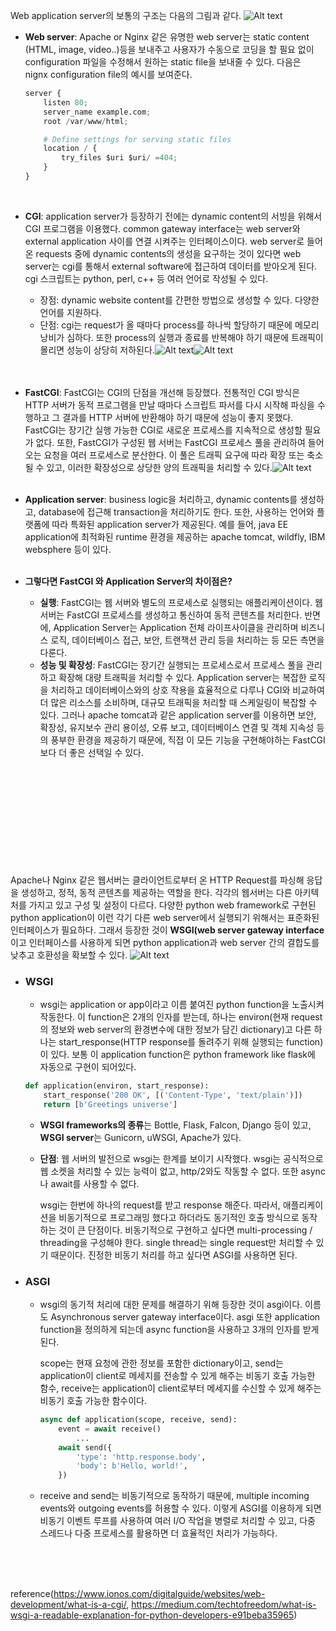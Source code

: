 Web application server의 보통의 구조는 다음의 그림과 같다. ![Alt text](web_application_architecture.png)

- **Web server**: Apache or Nginx 같은 유명한 web server는 static content (HTML, image, video..)등을 보내주고 사용자가 수동으로 코딩을 할 필요 없이 configuration 파일을 수정해서 원하는 static file을 보내줄 수 있다. 다음은 nignx configuration file의 예시를 보여준다.
    
    ```python
    server {
        listen 80;
        server_name example.com;
        root /var/www/html;
    
        # Define settings for serving static files
        location / {
            try_files $uri $uri/ =404;
        }
    }
    ```
    <br />

- **CGI**: application server가 등장하기 전에는 dynamic content의 서빙을 위해서 CGI 프로그램을 이용했다. common gateway interface는 web server와 external application 사이를 연결 시켜주는 인터페이스이다. web server로 들어온 requests 중에 dynamic contents의 생성을 요구하는 것이 있다면 web server는 cgi를 통해서 external software에 접근하여 데이터를 받아오게 된다. cgi 스크립트는 python, perl, c++ 등 여러 언어로 작성될 수 있다.
    - 장점: dynamic website content를 간편한 방법으로 생성할 수 있다. 다양한 언어를 지원하다.
    - 단점: cgi는 request가 올 때마다 process를 하나씩 할당하기 때문에 메모리 낭비가 심하다. 또한 process의 실행과 종료를 반복해야 하기 때문에 트래픽이 몰리면 성능이 상당히 저하된다.![Alt text](CGI.png)![Alt text](CGI2.jpg)

    <br />
    <br />   
- **FastCGI**: FastCGI는 CGI의 단점을 개선해 등장했다. 전통적인 CGI 방식은 HTTP 서버가 동적 프로그램을 만날 때마다 스크립트 파서를 다시 시작해 파싱을 수행하고 그 결과를 HTTP 서버에 반환해야 하기 때문에 성능이 좋지 못했다. FastCGI는 장기간 실행 가능한 CGI로 새로운 프로세스를 지속적으로 생성할 필요가 없다. 또한, FastCGI가 구성된 웹 서버는 FastCGI 프로세스 풀을 관리하여 들어오는 요청을 여러 프로세스로 분산한다. 이 풀은 트래픽 요구에 따라 확장 또는 축소될 수 있고, 이러한 확장성으로 상당한 양의 트래픽을 처리할 수 있다.![Alt text](FastCGI.png)
    <br />
    <br />   
- **Application server**: business logic을 처리하고, dynamic contents를 생성하고, database에 접근해 transaction을 처리하기도 한다. 또한, 사용하는 언어와 플랫폼에 따라 특화된 application server가 제공된다. 예를 들어, java EE application에 최적화된 runtime 환경을 제공하는 apache tomcat, wildfly, IBM websphere 등이 있다.
    <br />
    <br />   
- **그렇다면 FastCGI 와 Application Server의 차이점은?**
    - **실행**: FastCGI는 웹 서버와 별도의 프로세스로 실행되는 애플리케이션이다. 웹 서버는 FastCGI 프로세스를 생성하고 통신하여 동적 콘텐츠를 처리한다. 반면에, Application Server는 Application 전체 라이프사이클을 관리하며 비즈니스 로직, 데이터베이스 접근, 보안, 트랜잭션 관리 등을 처리하는 등 모든 측면을 다룬다.
    - **성능 및 확장성**: FastCGI는 장기간 실행되는 프로세스로서 프로세스 풀을 관리하고 확장해 대량 트래픽을 처리할 수 있다. Application server는 복잡한 로직을 처리하고 데이터베이스와의 상호 작용을 효율적으로 다루나 CGI와 비교하여 더 많은 리소스를 소비하며, 대규모 트래픽을 처리할 때 스케일링이 복잡할 수 있다. 그러나 apache tomcat과 같은 application server를 이용하면 보안, 확장성, 유지보수 관리 용이성, 오류 보고, 데이터베이스 연결 및 객체 지속성 등의 풍부한 환경을 제공하기 때문에, 직접 이 모든 기능을 구현해야하는 FastCGI 보다 더 좋은 선택일 수 있다.
    <br />
    <br />       


    <br />
    <br />   
        <br />
    <br />   
        <br />
    <br />   
        <br />
    <br />   
Apache나 Nginx 같은 웹서버는 클라이언트로부터 온 HTTP Request를 파싱해 응답을 생성하고, 정적, 동적 콘텐츠를 제공하는 역할을 한다. 각각의 웹서버는 다른 아키텍처를 가지고 있고 구성 및 설정이 다르다. 다양한 python web framework로 구현된 python application이 이런 각기 다른 web server에서 실행되기 위해서는 표준화된 인터페이스가 필요하다. 그래서 등장한 것이 **WSGI(web server gateway interface**이고 인터페이스를 사용하게 되면 python application과 web server 간의 결합도를 낮추고 호환성을 확보할 수 있다. ![Alt text](why_need_wsgi.png)

- ### **WSGI**
    - wsgi는 application or app이라고 이름 붙여진 python function을 노출시켜 작동한다. 이 function은 2개의 인자를 받는데, 하나는 environ(현재 request의 정보와 web server의 환경변수에 대한 정보가 담긴 dictionary)고 다른 하나는 start_response(HTTP response를 돌려주기 위해 실행되는 function)이 있다. 보통 이 application function은 python framework like flask에 자동으로 구현이 되어있다.
    
    ```python
    def application(environ, start_response):
        start_response('200 OK', [('Content-Type', 'text/plain')])
        return [b'Greetings universe']
    ```
    
    - **WSGI frameworks의 종류**는 Bottle, Flask, Falcon, Django 등이 있고, **WSGI server**는 Gunicorn, uWSGI, Apache가 있다.
    
    - **단점**: 웹 서버의 발전으로 wsgi는 한계를 보이기 시작했다. wsgi는 공식적으로 웹 소켓을 처리할 수 있는 능력이 없고, http/2와도 작동할 수 없다. 또한 async나 await를 사용할 수 없다.
        
        wsgi는 한번에 하나의 request를 받고 response 해준다. 따라서, 애플리케이션을 비동기적으로 프로그래밍 했다고 하더라도 동기적인 호출 방식으로 동작하는 것이 큰 단점이다. 비동기적으로 구현하고 싶다면 multi-processing / threading을 구성해야 한다. single thread는 single request만 처리할 수 있기 때문이다. 진정한 비동기 처리를 하고 싶다면 ASGI를 사용하면 된다.
        

- ### **ASGI**
    - wsgi의 동기적 처리에 대한 문제를 해결하기 위해 등장한 것이 asgi이다. 이름도 Asynchronous server gateway interface이다. asgi 또한 application function을 정의하게 되는데 async function을 사용하고 3개의 인자를 받게 된다.
        
        scope는 현재 요청에 관한 정보를 포함한 dictionary이고, send는 application이 client로 메세지를 전송할 수 있게 해주는 비동기 호출 가능한 함수, receive는 application이 client로부터 메세지를 수신할 수 있게 해주는 비동기 호출 가능한 함수이다. 
        
        ```python
        async def application(scope, receive, send):
            event = await receive()
        		...
            await send({
                'type': 'http.response.body',
                'body': b'Hello, world!',
            })
        ```
        
    
    - receive and send는 비동기적으로 동작하기 때문에, multiple incoming events와 outgoing events를 허용할 수 있다. 이렇게 ASGI를 이용하게 되면 비동기 이벤트 루프를 사용하여 여러 I/O 작업을 병렬로 처리할 수 있고, 다중 스레드나 다중 프로세스를 활용하면 더 효율적인 처리가 가능하다.
    <br />   
    <br />   
    <br />   
    
reference(https://www.ionos.com/digitalguide/websites/web-development/what-is-a-cgi/, https://medium.com/techtofreedom/what-is-wsgi-a-readable-explanation-for-python-developers-e91beba35965)